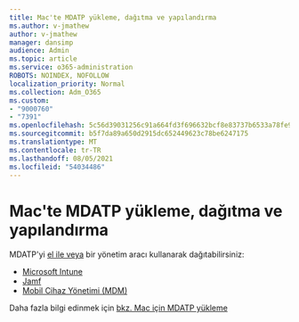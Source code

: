 ```yaml
---
title: Mac'te MDATP yükleme, dağıtma ve yapılandırma
ms.author: v-jmathew
author: v-jmathew
manager: dansimp
audience: Admin
ms.topic: article
ms.service: o365-administration
ROBOTS: NOINDEX, NOFOLLOW
localization_priority: Normal
ms.collection: Adm_O365
ms.custom:
- "9000760"
- "7391"
ms.openlocfilehash: 5c56d39031256c91a664fd3f696632bcf8e83737b6533a78fe9960ec677509c8
ms.sourcegitcommit: b5f7da89a650d2915dc652449623c78be6247175
ms.translationtype: MT
ms.contentlocale: tr-TR
ms.lasthandoff: 08/05/2021
ms.locfileid: "54034486"
---
```

# <a name="install-deploy-and-configure-mdatp-on-a-mac"></a>Mac'te MDATP yükleme, dağıtma ve yapılandırma

MDATP'yi [el ile veya](https://docs.microsoft.com/windows/security/threat-protection/microsoft-defender-atp/mac-install-manually) bir yönetim aracı kullanarak dağıtabilirsiniz:

- [Microsoft Intune](https://go.microsoft.com/fwlink/?linkid=2144548)
- [Jamf](https://docs.microsoft.com/windows/security/threat-protection/microsoft-defender-atp/mac-install-with-jamf)
- [Mobil Cihaz Yönetimi (MDM)](https://docs.microsoft.com/windows/security/threat-protection/microsoft-defender-atp/mac-install-with-other-mdm)

Daha fazla bilgi edinmek için [bkz. Mac için MDATP yükleme](https://go.microsoft.com/fwlink/?linkid=2144672)

